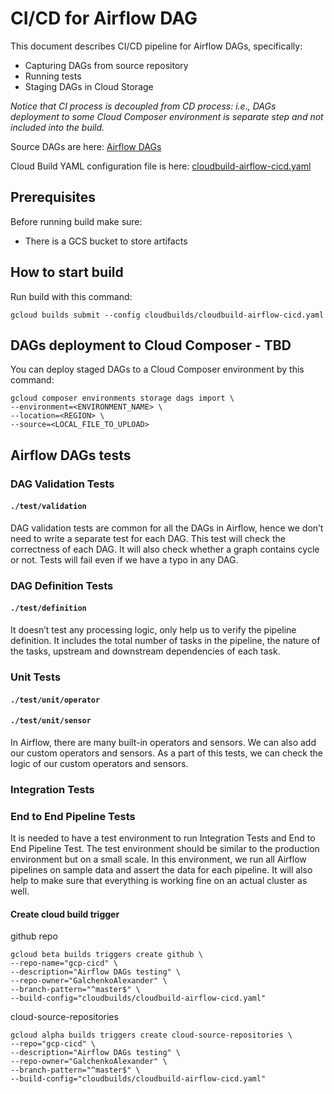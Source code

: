# CI/CD for Airflow DAG
This document describes CI/CD pipeline for Airflow DAGs, specifically:
* Capturing DAGs from source repository 
* Running tests
* Staging DAGs in Cloud Storage

*Notice that CI process is decoupled from CD process: i.e., DAGs deployment to some Cloud Composer environment is separate step and not included into the build.*

Source DAGs are here: [Airflow DAGs](../airflow/dags)

Cloud Build YAML configuration file is here: [cloudbuild-airflow-cicd.yaml](../cloudbuilds/cloudbuild-airflow-cicd.yaml)

## Prerequisites
Before running build make sure:
* There is a GCS bucket to store artifacts

## How to start build
Run build with this command:
```
gcloud builds submit --config cloudbuilds/cloudbuild-airflow-cicd.yaml 
```
## DAGs deployment to Cloud Composer - TBD
You can deploy staged DAGs to a Cloud Composer environment by this command:
```
gcloud composer environments storage dags import \
--environment=<ENVIRONMENT_NAME> \
--location=<REGION> \
--source=<LOCAL_FILE_TO_UPLOAD>
```

## Airflow DAGs tests
### DAG Validation Tests
#### `./test/validation`
DAG validation tests are common for all the DAGs in Airflow, hence we don’t need to write a separate test for each DAG. This test will check the correctness of each DAG. It will also check whether a graph contains cycle or not. Tests will fail even if we have a typo in any DAG. 
### DAG Definition Tests 
#### `./test/definition`
It doesn’t test any processing logic, only help us to verify the pipeline definition. It includes the total number of tasks in the pipeline, the nature of the tasks, upstream and downstream dependencies of each task.
### Unit Tests
#### `./test/unit/operator`
#### `./test/unit/sensor`
In Airflow, there are many built-in operators and sensors. 
We can also add our custom operators and sensors. 
As a part of this tests, we can check the logic of our custom operators and sensors.
### Integration Tests
### End to End Pipeline Tests
It is needed to have a test environment to run Integration Tests and End to End Pipeline Test. 
The test environment should be similar to the production environment but on a small scale. 
In this environment, we run all Airflow pipelines on sample data and assert the data for each pipeline. 
It will also help to make sure that everything is working fine on an actual cluster as well.

#### Create cloud build trigger
github repo
```
gcloud beta builds triggers create github \
--repo-name="gcp-cicd" \
--description="Airflow DAGs testing" \
--repo-owner="GalchenkoAlexander" \
--branch-pattern="^master$" \
--build-config="cloudbuilds/cloudbuild-airflow-cicd.yaml"
```
cloud-source-repositories
```
gcloud alpha builds triggers create cloud-source-repositories \
--repo="gcp-cicd" \
--description="Airflow DAGs testing" \
--repo-owner="GalchenkoAlexander" \
--branch-pattern="^master$" \
--build-config="cloudbuilds/cloudbuild-airflow-cicd.yaml"
```
